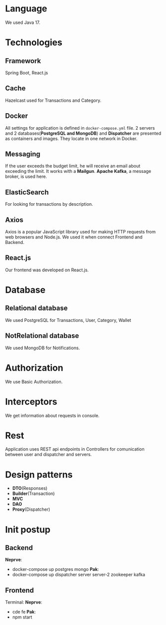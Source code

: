 # Language
We used Java 17.
# Technologies

## Framework
Spring Boot, React.js

## Cache

Hazelcast used for Transactions and Category. 

## Docker
All settings for application is defined in `docker-compose.yml` file.
2 servers and 2 databases(**PostgreSQL and MongoDB**) and **Dispatcher** are presented as containers and images. They locate in one network in Docker.

## Messaging
If the user exceeds the budget limit, he will receive an email about exceeding the limit. It works with a **Mailgun**. **Apache Kafka**, a message broker, is used here.



## ElasticSearch
For looking for transactions by description.


## Axios
Axios is a popular JavaScript library used for making HTTP requests from web browsers and Node.js. We used it when connect Frontend and Backend.



## React.js
Our frontend was developed on React.js.

# Database
## Relational database
We used PostgreSQL for Transactions, User, Category, Wallet
## NotRelational database
We used MongoDB for Notifications.

# Authorization
We use Basic Authorization.

# Interceptors
We get information about requests in console.

# Rest
Application uses REST api endpoints in Controllers for comunication between user and dispatcher and servers.

# Design patterns

- **DTO**(Responses)
- **Builder**(Transaction)
- **MVC**
- **DAO**
- **Proxy**(Dispatcher)
# Init postup
## Backend
**Neprve**:
- docker-compose up postgres mongo
**Pak**:
- docker-compose up dispatcher server server-2 zookeeper kafka
## Frontend
Terminal:
**Neprve**:
- cde fe
**Pak**:
- npm start
